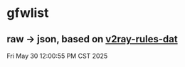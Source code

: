# gfwlist
## raw -> json, based on [v2ray-rules-dat](https://github.com/Loyalsoldier/v2ray-rules-dat)
Fri May 30 12:00:55 PM CST 2025

